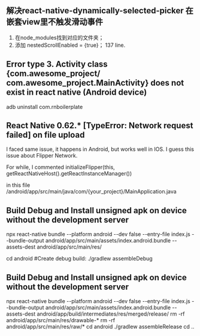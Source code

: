 ## 解决react-native-dynamically-selected-picker 在嵌套view里不触发滑动事件
1. 在node_modules找到对应的文件夹；
2. 添加 nestedScrollEnabled = {true}； 137 line.


## Error type 3. Activity class {com.awesome_project/ com.awesome_project.MainActivity} does not exist in react native (Android device)
adb uninstall com.rnboilerplate

## React Native 0.62.* [TypeError: Network request failed] on file upload

I faced same issue, it happens in Android, but works well in IOS.
I guess this issue about Flipper Network.

For while, I commented
initializeFlipper(this, getReactNativeHost().getReactInstanceManager())

in this file
/android/app/src/main/java/com/{your_project}/MainApplication.java



## Build Debug and Install unsigned apk on device without the development server

npx react-native bundle --platform android --dev false --entry-file index.js --bundle-output android/app/src/main/assets/index.android.bundle --assets-dest android/app/src/main/res/

cd android
#Create debug build:
./gradlew assembleDebug

## Build Debug and Install unsigned apk on device without the development server

npx react-native bundle --platform android --dev false --entry-file index.js --bundle-output android/app/src/main/assets/index.android.bundle --assets-dest android/app/build/intermediates/res/merged/release/ 
rm -rf android/app/src/main/res/drawable-* 
rm -rf android/app/src/main/res/raw/* 
cd android 
./gradlew assembleRelease 
cd ..